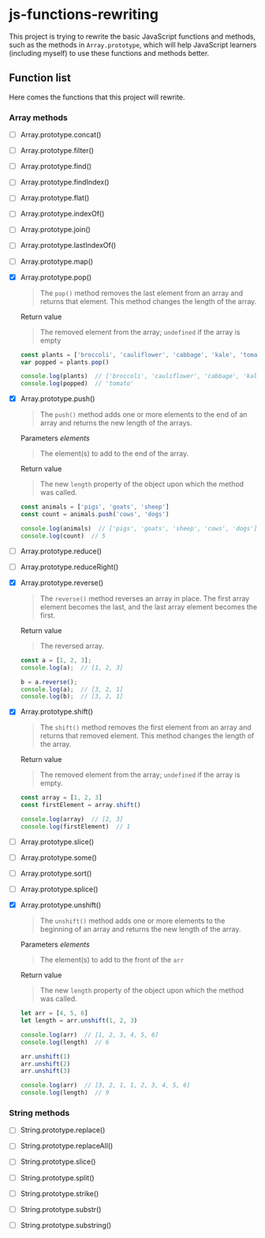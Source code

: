 # js-functions-rewriting

This project is trying to rewrite the basic JavaScript functions and methods, such as the methods in `Array.prototype`, which will help JavaScript learners (including myself) to use these functions and methods better.



## Function list



Here comes the functions that this project will rewrite.



### Array methods

- [ ] Array.prototype.concat()
- [ ] Array.prototype.filter()
- [ ] Array.prototype.find()
- [ ] Array.prototype.findIndex()
- [ ] Array.prototype.flat()
- [ ] Array.prototype.indexOf()
- [ ] Array.prototype.join()
- [ ] Array.prototype.lastIndexOf()
- [ ] Array.prototype.map()
- [x] Array.prototype.pop()
    > The `pop()` method removes the last element from an array and returns that element. This method changes the length of the array.

    Return value
    > The removed element from the array; `undefined` if the array is empty

    ```js
    const plants = ['broccoli', 'cauliflower', 'cabbage', 'kale', 'tomato']
    var popped = plants.pop()

    console.log(plants)  // ['broccoli', 'cauliflower', 'cabbage', 'kale']
    console.log(popped)  // 'tomato'
    ```
- [x] Array.prototype.push()
    > The `push()` method adds one or more elements to the end of an array and returns the new length of the arrays.

    Parameters *elements* 
    > The element(s) to add to the end of the array.

    Return value
    > The new `length` property of the object upon which the method was called.

    ```js
    const animals = ['pigs', 'goats', 'sheep']
    const count = animals.push('cows', 'dogs')

    console.log(animals)  // ['pigs', 'goats', 'sheep', 'cows', 'dogs']
    console.log(count)  // 5
    ``` 
- [ ] Array.prototype.reduce()
- [ ] Array.prototype.reduceRight()
- [x] Array.prototype.reverse()
    > The `reverse()` method reverses an array in place. The first array element becomes the last, and the last array element becomes the first.

    Return value
    > The reversed array.

    ```js
    const a = [1, 2, 3];
    console.log(a);  // [1, 2, 3]

    b = a.reverse();
    console.log(a);  // [3, 2, 1]
    console.log(b);  // [3, 2, 1]
    ```
- [x] Array.prototype.shift()
    > The `shift()` method removes the first element from an array and returns that removed element. This method changes the length of the array.

    Return value
    > The removed element from the array; `undefined` if the array is empty.

    ```js
    const array = [1, 2, 3]
    const firstElement = array.shift()

    console.log(array)  // [2, 3]
    console.log(firstElement)  // 1
    ```
- [ ] Array.prototype.slice()
- [ ] Array.prototype.some()
- [ ] Array.prototype.sort()
- [ ] Array.prototype.splice()
- [x] Array.prototype.unshift()
    > The `unshift()` method adds one or more elements to the beginning of an array and returns the new length of the array.

    Parameters *elements*
    > The element(s) to add to the front of the `arr`

    Return value
    > The new `length` property of the object upon which the method was called.

    ```js
    let arr = [4, 5, 6]
    let length = arr.unshift(1, 2, 3)

    console.log(arr)  // [1, 2, 3, 4, 5, 6]
    console.log(length)  // 6

    arr.unshift(1)
    arr.unshift(2)
    arr.unshift(3)

    console.log(arr)  // [3, 2, 1, 1, 2, 3, 4, 5, 6]
    console.log(length)  // 9
    ```

### String methods

- [ ] String.prototype.replace()
- [ ] String.prototype.replaceAll()
- [ ] String.prototype.slice()
- [ ] String.prototype.split()
- [ ] String.prototype.strike()
- [ ] String.prototype.substr()
- [ ] String.prototype.substring()



